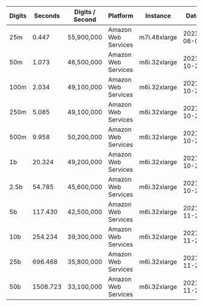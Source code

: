 | Digits | Seconds | Digits / Second | Platform | Instance | Date | Files |
| ------ | ------- | --------------- | -------- | -------- | ---- | ----- |
| 25m | 0.447 | 55,900,000 | Amazon Web Services | m7i.48xlarge | 2023-08-06 | [cfg](../Amazon%20Web%20Services/m7i.48xlarge/Erf%281%29%20%5BSeries-e%5D/Erf%281%29%20-%2020230806-122006.cfg) [out](../Amazon%20Web%20Services/m7i.48xlarge/Erf%281%29%20%5BSeries-e%5D/Erf%281%29%20-%2020230806-122006.out) [txt](../Amazon%20Web%20Services/m7i.48xlarge/Erf%281%29%20%5BSeries-e%5D/Erf%281%29%20-%2020230806-122006.txt) |
| 50m | 1.073 | 46,500,000 | Amazon Web Services | m6i.32xlarge | 2021-10-29 | [cfg](../Amazon%20Web%20Services/m6i.32xlarge/Erf%281%29%20%5BSeries-e%5D/Erf%281%29%20-%2020211029-160816.cfg) [out](../Amazon%20Web%20Services/m6i.32xlarge/Erf%281%29%20%5BSeries-e%5D/Erf%281%29%20-%2020211029-160816.out) [txt](../Amazon%20Web%20Services/m6i.32xlarge/Erf%281%29%20%5BSeries-e%5D/Erf%281%29%20-%2020211029-160816.txt) |
| 100m | 2.034 | 49,100,000 | Amazon Web Services | m6i.32xlarge | 2021-10-29 | [cfg](../Amazon%20Web%20Services/m6i.32xlarge/Erf%281%29%20%5BSeries-e%5D/Erf%281%29%20-%2020211029-160834.cfg) [out](../Amazon%20Web%20Services/m6i.32xlarge/Erf%281%29%20%5BSeries-e%5D/Erf%281%29%20-%2020211029-160834.out) [txt](../Amazon%20Web%20Services/m6i.32xlarge/Erf%281%29%20%5BSeries-e%5D/Erf%281%29%20-%2020211029-160834.txt) |
| 250m | 5.085 | 49,100,000 | Amazon Web Services | m6i.32xlarge | 2021-10-29 | [cfg](../Amazon%20Web%20Services/m6i.32xlarge/Erf%281%29%20%5BSeries-e%5D/Erf%281%29%20-%2020211029-160841.cfg) [out](../Amazon%20Web%20Services/m6i.32xlarge/Erf%281%29%20%5BSeries-e%5D/Erf%281%29%20-%2020211029-160841.out) [txt](../Amazon%20Web%20Services/m6i.32xlarge/Erf%281%29%20%5BSeries-e%5D/Erf%281%29%20-%2020211029-160841.txt) |
| 500m | 9.958 | 50,200,000 | Amazon Web Services | m6i.32xlarge | 2021-10-29 | [cfg](../Amazon%20Web%20Services/m6i.32xlarge/Erf%281%29%20%5BSeries-e%5D/Erf%281%29%20-%2020211029-172144.cfg) [out](../Amazon%20Web%20Services/m6i.32xlarge/Erf%281%29%20%5BSeries-e%5D/Erf%281%29%20-%2020211029-172144.out) [txt](../Amazon%20Web%20Services/m6i.32xlarge/Erf%281%29%20%5BSeries-e%5D/Erf%281%29%20-%2020211029-172144.txt) |
| 1b | 20.324 | 49,200,000 | Amazon Web Services | m6i.32xlarge | 2021-10-29 | [cfg](../Amazon%20Web%20Services/m6i.32xlarge/Erf%281%29%20%5BSeries-e%5D/Erf%281%29%20-%2020211029-172208.cfg) [out](../Amazon%20Web%20Services/m6i.32xlarge/Erf%281%29%20%5BSeries-e%5D/Erf%281%29%20-%2020211029-172208.out) [txt](../Amazon%20Web%20Services/m6i.32xlarge/Erf%281%29%20%5BSeries-e%5D/Erf%281%29%20-%2020211029-172208.txt) |
| 2.5b | 54.785 | 45,600,000 | Amazon Web Services | m6i.32xlarge | 2021-10-29 | [cfg](../Amazon%20Web%20Services/m6i.32xlarge/Erf%281%29%20%5BSeries-e%5D/Erf%281%29%20-%2020211029-203547.cfg) [out](../Amazon%20Web%20Services/m6i.32xlarge/Erf%281%29%20%5BSeries-e%5D/Erf%281%29%20-%2020211029-203547.out) [txt](../Amazon%20Web%20Services/m6i.32xlarge/Erf%281%29%20%5BSeries-e%5D/Erf%281%29%20-%2020211029-203547.txt) |
| 5b | 117.430 | 42,500,000 | Amazon Web Services | m6i.32xlarge | 2021-11-27 | [cfg](../Amazon%20Web%20Services/m6i.32xlarge/Erf%281%29%20%5BSeries-e%5D/Erf%281%29%20-%2020211127-205609.cfg) [out](../Amazon%20Web%20Services/m6i.32xlarge/Erf%281%29%20%5BSeries-e%5D/Erf%281%29%20-%2020211127-205609.out) [txt](../Amazon%20Web%20Services/m6i.32xlarge/Erf%281%29%20%5BSeries-e%5D/Erf%281%29%20-%2020211127-205609.txt) |
| 10b | 254.234 | 39,300,000 | Amazon Web Services | m6i.32xlarge | 2021-11-27 | [cfg](../Amazon%20Web%20Services/m6i.32xlarge/Erf%281%29%20%5BSeries-e%5D/Erf%281%29%20-%2020211127-210048.cfg) [out](../Amazon%20Web%20Services/m6i.32xlarge/Erf%281%29%20%5BSeries-e%5D/Erf%281%29%20-%2020211127-210048.out) [txt](../Amazon%20Web%20Services/m6i.32xlarge/Erf%281%29%20%5BSeries-e%5D/Erf%281%29%20-%2020211127-210048.txt) |
| 25b | 696.468 | 35,800,000 | Amazon Web Services | m6i.32xlarge | 2021-11-27 | [cfg](../Amazon%20Web%20Services/m6i.32xlarge/Erf%281%29%20%5BSeries-e%5D/Erf%281%29%20-%2020211127-211328.cfg) [out](../Amazon%20Web%20Services/m6i.32xlarge/Erf%281%29%20%5BSeries-e%5D/Erf%281%29%20-%2020211127-211328.out) [txt](../Amazon%20Web%20Services/m6i.32xlarge/Erf%281%29%20%5BSeries-e%5D/Erf%281%29%20-%2020211127-211328.txt) |
| 50b | 1508.723 | 33,100,000 | Amazon Web Services | m6i.32xlarge | 2021-11-27 | [cfg](../Amazon%20Web%20Services/m6i.32xlarge/Erf%281%29%20%5BSeries-e%5D/Erf%281%29%20-%2020211127-214045.cfg) [out](../Amazon%20Web%20Services/m6i.32xlarge/Erf%281%29%20%5BSeries-e%5D/Erf%281%29%20-%2020211127-214045.out) [txt](../Amazon%20Web%20Services/m6i.32xlarge/Erf%281%29%20%5BSeries-e%5D/Erf%281%29%20-%2020211127-214045.txt) |
